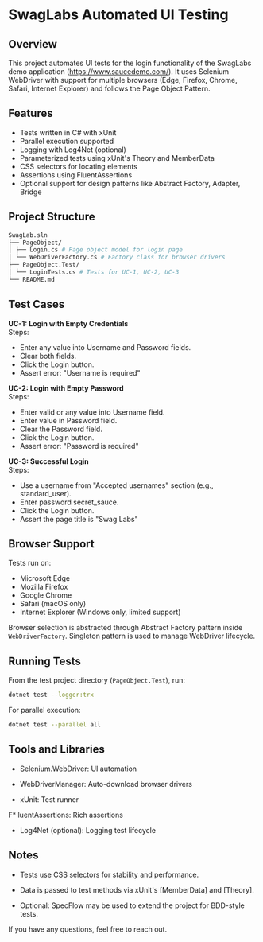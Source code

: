 # SwagLabs Automated UI Testing

## Overview

This project automates UI tests for the login functionality of the SwagLabs demo application (https://www.saucedemo.com/). It uses Selenium WebDriver with support for multiple browsers (Edge, Firefox, Chrome, Safari, Internet Explorer) and follows the Page Object Pattern.

## Features

- Tests written in C# with xUnit  
- Parallel execution supported  
- Logging with Log4Net (optional)  
- Parameterized tests using xUnit's Theory and MemberData  
- CSS selectors for locating elements  
- Assertions using FluentAssertions  
- Optional support for design patterns like Abstract Factory, Adapter, Bridge  

## Project Structure
```bash
SwagLab.sln
├── PageObject/
│ ├── Login.cs # Page object model for login page
│ └── WebDriverFactory.cs # Factory class for browser drivers
├── PageObject.Test/
│ └── LoginTests.cs # Tests for UC-1, UC-2, UC-3
└── README.md
```

## Test Cases

**UC-1: Login with Empty Credentials**  
Steps:  
- Enter any value into Username and Password fields.  
- Clear both fields.  
- Click the Login button.  
- Assert error: "Username is required"  

**UC-2: Login with Empty Password**  
Steps:  
- Enter valid or any value into Username field.  
- Enter value in Password field.  
- Clear the Password field.  
- Click the Login button.  
- Assert error: "Password is required"  

**UC-3: Successful Login**  
Steps:  
- Use a username from "Accepted usernames" section (e.g., standard_user).  
- Enter password secret_sauce.  
- Click the Login button.  
- Assert the page title is "Swag Labs"  

## Browser Support

Tests run on:  
- Microsoft Edge  
- Mozilla Firefox  
- Google Chrome  
- Safari (macOS only)  
- Internet Explorer (Windows only, limited support)  

Browser selection is abstracted through Abstract Factory pattern inside `WebDriverFactory`. Singleton pattern is used to manage WebDriver lifecycle.

## Running Tests

From the test project directory (`PageObject.Test`), run:

```bash
dotnet test --logger:trx
```

For parallel execution:

```bash
dotnet test --parallel all
```

## Tools and Libraries
* Selenium.WebDriver: UI automation

* WebDriverManager: Auto-download browser drivers

* xUnit: Test runner

F* luentAssertions: Rich assertions

* Log4Net (optional): Logging test lifecycle

## Notes
* Tests use CSS selectors for stability and performance.

* Data is passed to test methods via xUnit's [MemberData] and [Theory].

* Optional: SpecFlow may be used to extend the project for BDD-style tests.

If you have any questions, feel free to reach out.